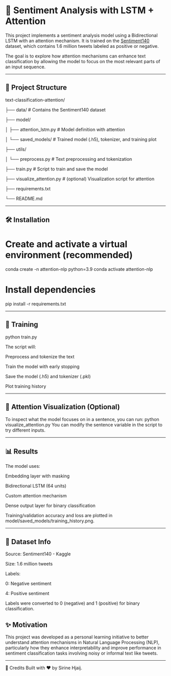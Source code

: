 # 🧠 Sentiment Analysis with LSTM + Attention

This project implements a sentiment analysis model using a Bidirectional LSTM with an attention mechanism. It is trained on the [Sentiment140](https://www.kaggle.com/datasets/kazanova/sentiment140) dataset, which contains 1.6 million tweets labeled as positive or negative.

The goal is to explore how attention mechanisms can enhance text classification by allowing the model to focus on the most relevant parts of an input sequence.

---

## 📂 Project Structure

text-classification-attention/

├── data/ # Contains the Sentiment140 dataset

├── model/

│ ├── attention_lstm.py # Model definition with attention

│ └── saved_models/ # Trained model (.h5), tokenizer, and training plot

├── utils/

│ └── preprocess.py # Text preprocessing and tokenization

├── train.py # Script to train and save the model

├── visualize_attention.py # (optional) Visualization script for attention

├── requirements.txt

└── README.md

-----

## 🛠️ Installation

# Create and activate a virtual environment (recommended)
conda create -n attention-nlp python=3.9
conda activate attention-nlp

# Install dependencies
pip install -r requirements.txt

---

## 🧪 Training
python train.py

The script will:

Preprocess and tokenize the text

Train the model with early stopping

Save the model (.h5) and tokenizer (.pkl)

Plot training history

---

## 🔎 Attention Visualization (Optional)
To inspect what the model focuses on in a sentence, you can run:
python visualize_attention.py
You can modify the sentence variable in the script to try different inputs.

---

## 📊 Results
The model uses:

Embedding layer with masking

Bidirectional LSTM (64 units)

Custom attention mechanism

Dense output layer for binary classification

Training/validation accuracy and loss are plotted in model/saved_models/training_history.png.

---

## 📘 Dataset Info
Source: Sentiment140 - Kaggle

Size: 1.6 million tweets

Labels:

0: Negative sentiment

4: Positive sentiment

Labels were converted to 0 (negative) and 1 (positive) for binary classification.

## ✨ Motivation
This project was developed as a personal learning initiative to better understand attention mechanisms in Natural Language Processing (NLP), particularly how they enhance interpretability and improve performance in sentiment classification tasks involving noisy or informal text like tweets.

---

🧠 Credits
Built with ❤️ by Sirine Hjaij.
